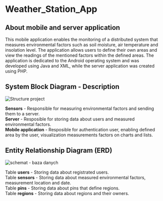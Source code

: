 # Weather_Station_App

## About mobile and server application

This mobile application enables the monitoring of a distributed system that measures environmental factors such as soil moisture, air temperature and insolation level. The application allows users to define their own areas and view the readings of the mentioned factors within the defined areas. The application is dedicated to the Android operating system and was developed using Java and XML, while the server application was created using PHP.

## System Block Diagram - Description

![Structure project](https://user-images.githubusercontent.com/70532979/227450117-b2d947b0-8ba6-4156-8011-e4fc40d6a6b5.png)

<b>Sensors</b> - Responsible for measuring environmental factors and sending them to a server. <br>
<b>Server</b> - Resposible for storing data about users and measured environmental factors. <br>
<b>Mobile application</b> - Resposible for authentication user, enabling defined area by the user, visualization measurements factors on charts and lists. <br>

## Entity Relationship Diagram (ERD)

![schemat - baza danych ](https://user-images.githubusercontent.com/70532979/227714144-cc9808d6-54c3-42f6-a6d8-72f22fcc7564.png)

Table <b>users</b> - Storing data about registrated users. <br>
Table <b>sensors</b> - Storing data about measured environmental factors, measurement location and date.<br>
Table <b>pins</b> - Storing data about pins that define regions. <br>
Table <b>regions</b> - Storing data about regions and their owners. <br>


